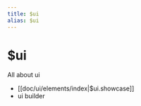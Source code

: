 ```yaml
---
title: $ui
alias: $ui
---
```

# $ui

All about ui

- [[doc/ui/elements/index|$ui.showcase]]
- ui builder